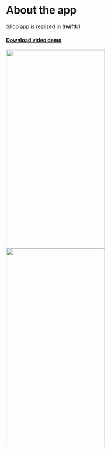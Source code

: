 <h1>About the app</h1>

Shop app is realized in <b>SwiftUI</b>. 

<h4><a href="https://user-images.githubusercontent.com/6122888/186193821-105262ca-46ff-4563-a4f2-cfaeb30f5cbb.mov" target="_blank">Download video demo</a><br></h4>

<p float="center">
<img src="https://user-images.githubusercontent.com/6122888/186193770-29e86db2-4d12-4956-a001-9b2801a96547.png" width="270" height="540">
<img src="https://user-images.githubusercontent.com/6122888/186193797-cfdc80e7-cc9c-43f2-85e7-1fe4475ff476.png" width="270" height="540">
</p>




